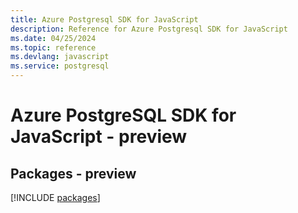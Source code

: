 ```yaml
---
title: Azure Postgresql SDK for JavaScript
description: Reference for Azure Postgresql SDK for JavaScript
ms.date: 04/25/2024
ms.topic: reference
ms.devlang: javascript
ms.service: postgresql
---
```

# Azure PostgreSQL SDK for JavaScript - preview
## Packages - preview
[!INCLUDE [packages](postgresql-index.md)]